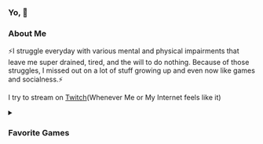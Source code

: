 ### Yo, 👋



### About Me
⚡I struggle everyday with various mental and physical impairments that leave me super drained, tired, and the will to do nothing. Because of those struggles, I missed out on a lot of stuff growing up and even now like games and socialness.⚡

I try to stream on [Twitch](https://www.twitch.tv/darkaoraidenx)(Whenever Me or My Internet feels like it)

<details>
  <summary>
    <h3>Favorite Games</h3>
  </summary>
  
+     
+ 
+ 

*Note: Due to the The Fun Pimps changing how mods are loaded, these installation instructions will change soon*       

</details>


<!--
**DarkAoRaidenX/DarkAoRaidenX** is a ✨ _special_ ✨ repository because its `README.md` (this file) appears on your GitHub profile.

Here are some ideas to get you started:

- 🔭 I’m currently working on ...
- 🌱 I’m currently learning ...
- 👯 I’m looking to collaborate on ...
- 🤔 I’m looking for help with ...
- 💬 Ask me about ...
- 📫 How to reach me: ...
- 😄 Pronouns: ...
- ⚡ Fun fact: ...
-->
